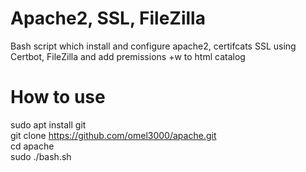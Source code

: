 # Apache2, SSL, FileZilla
Bash script which install and configure apache2, certifcats SSL using Certbot, FileZilla and add premissions +w to html catalog
# How to use
sudo apt install git  
git clone https://github.com/omel3000/apache.git  
cd apache  
sudo ./bash.sh
